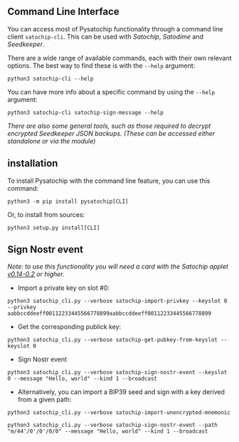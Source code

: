## Command Line Interface

You can access most of Pysatochip functionality through a command line client `satochip-cli`. This can be used with _Satochip_, _Satodime_ and _Seedkeeper_.

There are a wide range of available commands, each with their own relevant options. The best way to find these is with the `--help` argument:

```commandline
python3 satochip-cli --help
```

You can have more info about a specific command by using the `--help` argument:

```commandline
python3 satochip-cli satochip-sign-message --help
```

_There are also some general tools, such as those required to decrypt encrypted Seedkeeper JSON backups. (These can be accessed either standalone or via the module)_

## installation

To install Pysatochip with the command line feature, you can use this command:

```commandline
python3 -m pip install pysatochip[CLI]
```
Or, to install from sources: 

```commandline
python3 setup.py install[CLI]
```

## Sign Nostr event

_Note: to use this functionality you will need a card with the Satochip applet [v0.14-0.2](https://github.com/Toporin/SatochipApplet/releases/tag/v0.14-0.2) or higher._

* Import a private key on slot #0:
```commandline
python3 satochip_cli.py --verbose satochip-import-privkey --keyslot 0 --privkey aabbccddeeff00112233445566778899aabbccddeeff00112233445566778899
```

* Get the corresponding publick key:
```commandline
python3 satochip_cli.py --verbose satochip-get-pubkey-from-keyslot --keyslot 0
```

* Sign Nostr event 
```commandline
python3 satochip_cli.py --verbose satochip-sign-nostr-event --keyslot 0 --message "Hello, world" --kind 1 --broadcast
```

* Alternatively, you can import a BIP39 seed and sign with a key derived from a given path:
```commandline
python3 satochip_cli.py --verbose satochip-import-unencrypted-mnemonic
```

```commandline
python3 satochip_cli.py --verbose satochip-sign-nostr-event --path "m/44'/0'/0'/0/0" --message "Hello, world" --kind 1 --broadcast
```

